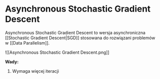 # Asynchronous Stochastic Gradient Descent
Asynchronous Stochastic Gradient Descent to wersja asynchroniczna [[Stochastic Gradient Descent|SGD]] stosowana do rozwiązani problemów w [[Data Parallelism]].

![[Asynchronous Stochastic Gradient Descent.png]]

**Wady:**
1. Wymaga więcej iteracji